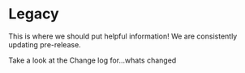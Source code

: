 # Legacy 
This is where we should put helpful information!
We are consistently updating pre-release.

Take a look at the Change log for...whats changed
